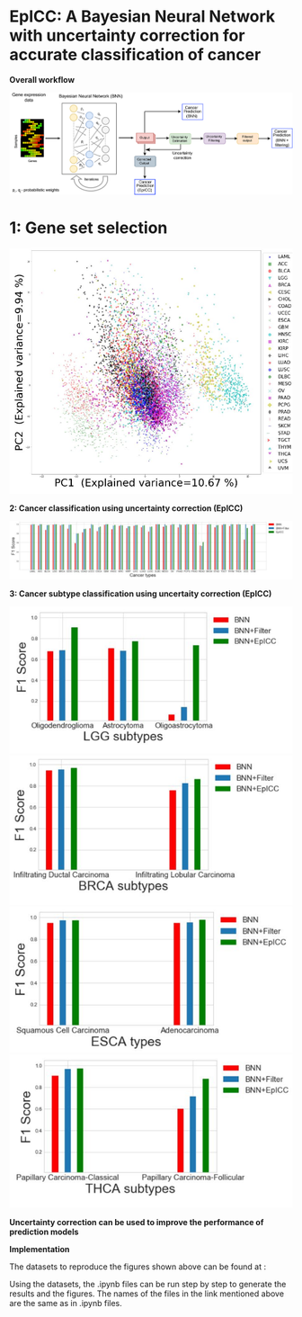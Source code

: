 # EpICC: A Bayesian Neural Network with uncertainty correction for accurate classification of cancer 

**Overall workflow**

![alt text](https://github.com/pjoshi-hub/Bayesian_classification_model/blob/main/Figures/uncertainty_workflow.jpg)



# 1: Gene set selection

![alt text](https://github.com/pjoshi-hub/Bayesian_classification_model/blob/main/Figures/Feature_selection_pca2.JPG)

**2: Cancer classification using uncertainty correction (EpICC)**

![alt text](https://github.com/pjoshi-hub/Bayesian_classification_model/blob/main/Figures/Cancer_classification.JPG)

**3: Cancer subtype classification using uncertaity correction (EpICC)**

![alt text](https://github.com/pjoshi-hub/Bayesian_classification_model/blob/main/Figures/LGG_subtypes.JPG) ![alt text](https://github.com/pjoshi-hub/Bayesian_classification_model/blob/main/Figures/BRCA_subtypes.JPG)
![alt text](https://github.com/pjoshi-hub/Bayesian_classification_model/blob/main/Figures/ESCA_subtypes.JPG) ![alt text](https://github.com/pjoshi-hub/Bayesian_classification_model/blob/main/Figures/THCA_subtypes.JPG)


**Uncertainty correction can be used to improve the performance of prediction models**


**Implementation**

The datasets to reproduce the figures shown above can be found at : 


Using the datasets, the .ipynb files can be run step by step to generate the results and the figures. The names of the files in the link mentioned above are the same as in .ipynb files.

